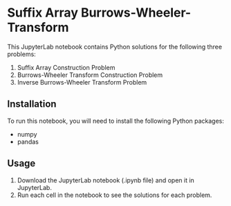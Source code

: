 # Suffix Array Burrows-Wheeler-Transform

This JupyterLab notebook contains Python solutions for the following three problems:

1. Suffix Array Construction Problem
2. Burrows-Wheeler Transform Construction Problem
3. Inverse Burrows-Wheeler Transform Problem

## Installation

To run this notebook, you will need to install the following Python packages:

- numpy
- pandas

## Usage

1. Download the JupyterLab notebook (.ipynb file) and open it in JupyterLab.
2. Run each cell in the notebook to see the solutions for each problem.
